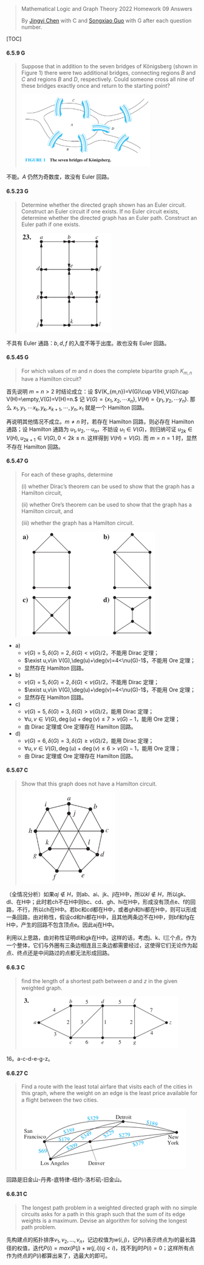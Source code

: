 >Mathematical Logic and Graph Theory 2022 Homework 09 Answers
>
>By [Jingyi Chen](chenjingyi071@mail.ustc.edu.cn) with C and [Songxiao Guo](logname@mail.ustc.edu.cn) with G after each question number.

[TOC]

#### 6.5.9 G

>Suppose that in addition to the seven bridges of Königsberg (shown in Figure 1) there were two additional bridges, connecting regions $B$ and $C$ and regions $B$ and $D$, respectively. Could someone cross all nine of these bridges exactly once and return to the starting point?
>
><img src="../asserts/6_5_9.png" style="zoom:33%;" />

不能。$A$ 仍然为奇数度，故没有 Euler 回路。

#### 6.5.23 G

>Determine whether the directed graph shown has an Euler circuit. Construct an Euler circuit if one exists. If no Euler circuit exists, determine whether the directed graph has an Euler path. Construct an Euler path if one exists.
>
><img src="../asserts/6_5_23.png" style="zoom: 50%;" />

不具有 Euler 通路：$b,d,f$ 的入度不等于出度。故也没有 Euler 回路。

#### 6.5.45 G

>For which values of $m$ and $n$ does the complete bipartite graph $K_{m,n}$ have a Hamilton circuit?

首先说明 $m=n>2$ 时结论成立：设 $V(K_{m,n})=V(G)\cup V(H),V(G)\cap V(H)=\empty,V(G)=V(H)=n.$ 记 $V(G)=\{x_1,x_2,\cdots x_n\},V(H)=\{y_1,y_2,\cdots y_n\}.$ 那么 $x_1,y_1,\cdots x_k,y_k,x_{k+1},\cdots,y_n,x_1$ 就是一个 Hamilton 回路。

再说明其他情况不成立。$m\neq n$ 时，若存在 Hamilton 回路，则必存在 Hamilton 通路；设 Hamilton 通路为 $u_1,u_2,\cdots u_n$，不妨设 $u_1\in V(G)$，则归纳可证 $u_{2k}\in V(H),u_{2k+1}\in V(G),0<2k\leq n.$ 这样得到 $V(H)=V(G).$ 而 $m=n=1$ 时，显然不存在 Hamilton 回路。

#### 6.5.47 G

>For each of these graphs, determine 
>
>(i) whether Dirac’s theorem can be used to show that the graph has a Hamilton circuit, 
>
>(ii) whether Ore’s theorem can be used to show that the graph has a Hamilton circuit, and 
>
>(iii) whether the graph has a Hamilton circuit.
>
><img src="../asserts/6_5_47.png" style="zoom: 50%;" />

- a) 
  - $\nu(G)=5,\delta(G)=2,\delta(G)<\nu(G)/2$，不能用 Dirac 定理；
  - $\exist u,v\in V(G),\deg(u)+\deg(v)=4<\nu(G)-1$，不能用 Ore 定理；
  - 显然存在 Hamilton 回路。
- b)
  - $\nu(G)=5,\delta(G)=2,\delta(G)<\nu(G)/2$，不能用 Dirac 定理；
  - $\exist u,v\in V(G),\deg(u)+\deg(v)=4<\nu(G)-1$，不能用 Ore 定理；
  - 显然存在 Hamilton 回路。
- c)
  - $\nu(G)=5,\delta(G)=3,\delta(G)>\nu(G)/2$，能用 Dirac 定理；
  - $\forall u,v\in V(G),\deg(u)+\deg(v)\leq7>\nu(G)-1$，能用 Ore 定理；
  - 由 Dirac 定理或 Ore 定理存在 Hamilton 回路。
- d)
  - $\nu(G)=6,\delta(G)=3,\delta(G)\geq\nu(G)/2$，能用 Dirac 定理；
  - $\forall u,v\in V(G),\deg(u)+\deg(v)\leq6>\nu(G)-1$，能用 Ore 定理；
  - 由 Dirac 定理或 Ore 定理存在 Hamilton 回路。

#### 6.5.67 C

>Show that this graph does not have a Hamilton circuit.
>
><img src="../asserts/6_5_67.png" style="zoom:67%;" />

（全情况分析）如果$aj\notin H$，则ab、ai、jk、jl在H中，所以$kl\notin H$，所以gk、dl、在H中；此时若ch不在H中则bc、cd、gh、hi在H中，形成没有顶点e、f的回路，不行，所以ch在H中。若bc和cd都在H中，或者gh和hi都在H中，则可以形成一条回路，由对称性，假设cd和hi都在H中，且其他两条边不在H中，则bf和fg在H中，产生的回路不包含顶点e。因此aj在H中。

利用以上思路，由对称性证明dl和gk在H中。这样的话，考虑j、k、l三个点，作为一个整体，它们与外圈有三条边相连且三条边都需要经过，这使得它们无论作为起点、终点还是中间路过的点都无法形成回路。

#### 6.6.3 C

>ﬁnd the length of a shortest path between $a$ and $z$ in the given weighted graph.
>
><img src="../asserts/6_6_3.png" style="zoom:50%;" />

16。a-c-d-e-g-z。

#### 6.6.27 C

>Find a route with the least total airfare that visits each of the cities in this graph, where the weight on an edge is the least price available for a ﬂight between the two cities.
>
><img src="../asserts/6_6_27.png" style="zoom:50%;" />

回路是旧金山-丹弗-底特律-纽约-洛杉矶-旧金山。

#### 6.6.31 C

>The longest path problem in a weighted directed graph with no simple circuits asks for a path in this graph such
>that the sum of its edge weights is a maximum. Devise an algorithm for solving the longest path problem.

先构建点的拓扑排序$v_1,v_2,...,v_n$，记边权值为$w(i,j)$，记$P(i)$表示终点为$i$的最长路径的权值，迭代$P(i)=max(P(j)+w(j,i))(j<i)$，找不到$j$时$P(i)=0$；这样所有点作为终点的$P(i)$都算出来了，选最大的即可。
